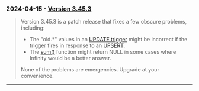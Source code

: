 ### 2024\-04\-15 \- [Version 3\.45\.3](releaselog/3_45_3.html)


> Version 3\.45\.3 is a patch release that fixes a few obscure problems,
> including:
> * The "old.\*" values in an [UPDATE trigger](lang_createtrigger.html) might be incorrect
>  if the trigger fires in response to an [UPSERT](lang_upsert.html).
> * The [sum()](lang_aggfunc.html#sumunc) function might return NULL in some cases where Infinity
>  would be a better answer.
> 
> 
> None of the problems are emergencies. Upgrade at your convenience.



---

